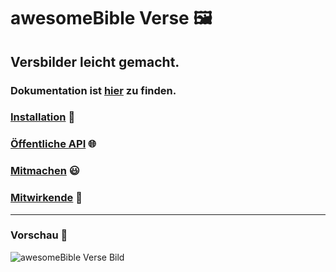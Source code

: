 # awesomeBible Verse 🖼️
## Versbilder leicht gemacht.
### Dokumentation ist [hier](https://awesomep2.wordpress.com/verse/) zu finden.

### [Installation](https://abiblep2.wordpress.com/verse/installation/) :wrench:
### [Öffentliche API](https://abiblep2.wordpress.com/verse/offentliche-api/) :globe_with_meridians:
### [Mitmachen](https://abiblep2.wordpress.com/verse/mitmachen/) :smiley:
### [Mitwirkende](https://abiblep2.wordpress.com/verse/mitwirkende/) :sparkling_heart:

* * *

### Vorschau :star2:
![awesomeBible Verse Bild](https://verse.awesomebible.de)
